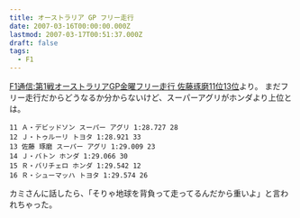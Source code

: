 ```yaml
---
title: オーストラリア GP フリー走行
date: 2007-03-16T00:00:00.000Z
lastmod: 2007-03-17T00:51:37.000Z
draft: false
tags:
  - F1
---
```


[F1通信:第1戦オーストラリアGP金曜フリー走行 佐藤琢磨11位13位](http://blog.livedoor.jp/markzu/archives/50900467.html)より。 まだフリー走行だからどうなるか分からないけど、スーパーアグリがホンダより上位とは。

```
11 Ａ・デビッドソン スーパー アグリ 1:28.727 28 
12 Ｊ・トゥルーリ トヨタ 1:28.921 33 
13 佐藤 琢磨 スーパー アグリ 1:29.009 23 
14 Ｊ・バトン ホンダ 1:29.066 30 
15 Ｒ・バリチェロ ホンダ 1:29.542 12 
16 Ｒ・シューマッハ トヨタ 1:29.574 26 
```

カミさんに話したら、「そりゃ地球を背負って走ってるんだから重いよ」と言われちゃった。
